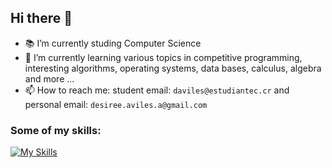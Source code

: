 ## Hi there 👋
<!--
**DesireeAv/DesireeAv** is a ✨ _special_ ✨ repository because its `README.md` (this file) appears on your GitHub profile.

Here are some ideas to get you started:

- 🔭 I’m currently working on ...
- 🌱 I’m currently learning ...
- 👯 I’m looking to collaborate on ...
- 🤔 I’m looking for help with ...
- 💬 Ask me about ...
- 📫 How to reach me: ...
- 😄 Pronouns: ...
- ⚡ Fun fact: ...
-->  
- 📚 I’m currently studing Computer Science
- 🌱 I’m currently learning various topics in competitive programming, interesting algorithms, operating systems, data bases, calculus, algebra and more ...
- 📫 How to reach me: student email: `daviles@estudiantec.cr` and personal email: `desiree.aviles.a@gmail.com`

### Some of my skills:
[![My Skills](https://skillicons.dev/icons?i=cpp,c,java,git,github,python,gradle)](https://skillicons.dev)
